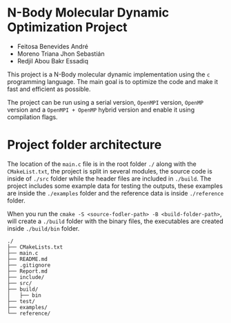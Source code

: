 # N-Body Molecular Dynamic Optimization Project

- Feitosa Benevides André
- Moreno Triana Jhon Sebastián
- Redjil Abou Bakr Essadiq

This project is a N-Body molecular dynamic implementation using the `c` programming language. The main goal is to optimize the code and make it fast and efficient as possible.

The project can be run using a serial version, `OpenMPI` version, `OpenMP` version and a `OpenMPI + OpenMP` hybrid version and enable it using compilation flags.

# Project folder architecture

The location of the `main.c` file is in the root folder `./` along with the `CMakeList.txt`, the project is split in several modules, the source code is inside of `./src` folder while the header files are included in `./build`. The project includes some example data for testing the outputs, these examples are inside the `./examples` folder and the reference data is inside `./reference` folder.

When you run the `cmake -S <source-fodler-path> -B <build-folder-path>`, will create a `./build` folder with the binary files, the executables are created inside `./build/bin` folder.

```
./
├── CMakeLists.txt
├── main.c
├── README.md
├── .gitignore
├── Report.md
├── include/
├── src/
├── build/
│   ├── bin
├── test/
├── examples/
└── reference/
```
